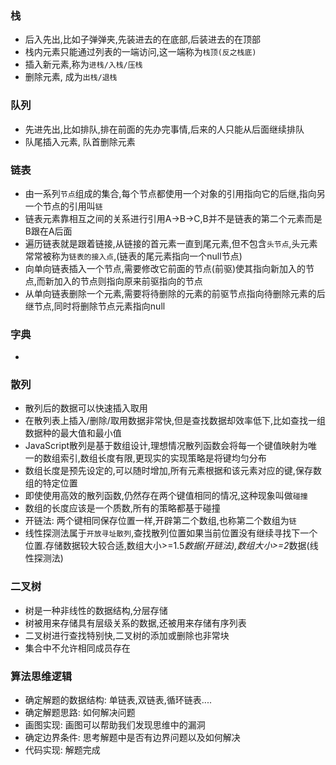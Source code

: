 ### 栈
  - 后入先出,比如子弹弹夹,先装进去的在底部,后装进去的在顶部
  - 栈内元素只能通过列表的一端访问,这一端称为``栈顶(反之栈底)``
  - 插入新元素,称为``进栈/入栈/压栈``
  - 删除元素, 成为``出栈/退栈``

### 队列
  - 先进先出,比如排队,排在前面的先办完事情,后来的人只能从后面继续排队
  - 队尾插入元素, 队首删除元素

### 链表
  - 由一系列``节点``组成的集合,每个节点都使用一个对象的引用指向它的后继,指向另一个节点的引用叫``链``
  - 链表元素靠相互之间的关系进行引用A->B->C,B并不是链表的第二个元素而是B跟在A后面
  - 遍历链表就是跟着链接,从链接的首元素一直到尾元素,但不包含``头节点``,头元素常常被称为``链表的接入点``,(链表的尾元素指向一个null节点)
  - 向单向链表插入一个节点,需要修改它前面的节点(前驱)使其指向新加入的节点,而新加入的节点则指向原来前驱指向的节点
  - 从单向链表删除一个元素,需要将待删除的元素的前驱节点指向待删除元素的后继节点,同时将删除节点元素指向null

### 字典
  -

### 散列
  - 散列后的数据可以快速插入取用
  - 在散列表上插入/删除/取用数据非常快,但是查找数据却效率低下,比如查找一组数据种的最大值和最小值
  - JavaScript散列是基于数组设计,理想情况散列函数会将每一个键值映射为唯一的数组索引,数组长度有限,更现实的实现策略是将键均匀分布
  - 数组长度是预先设定的,可以随时增加,所有元素根据和该元素对应的键,保存数组的特定位置
  - 即使使用高效的散列函数,仍然存在两个键值相同的情况,这种现象叫做``碰撞``
  - 数组的长度应该是一个质数,所有的策略都基于碰撞
  - 开链法: 两个键相同保存位置一样,开辟第二个数组,也称第二个数组为``链``
  - 线性探测法属于``开放寻址散列``,查找散列位置如果当前位置没有继续寻找下一个位置.存储数据较大较合适,数组大小>=1.5*数据(开链法),数组大小>=2*数据(线性探测法)

### 二叉树
  - 树是一种非线性的数据结构,分层存储
  - 树被用来存储具有层级关系的数据,还被用来存储有序列表
  - 二叉树进行查找特别快,二叉树的添加或删除也非常块
  - 集合中不允许相同成员存在

### 算法思维逻辑
  - 确定解题的数据结构: 单链表,双链表,循环链表....
  - 确定解题思路: 如何解决问题
  - 画图实现: 画图可以帮助我们发现思维中的漏洞
  - 确定边界条件: 思考解题中是否有边界问题以及如何解决
  - 代码实现: 解题完成
